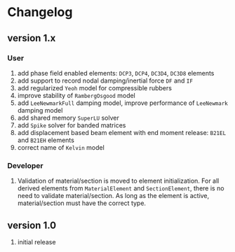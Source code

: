 # Changelog

## version 1.x

### User

1. add phase field enabled elements: `DCP3`, `DCP4`, `DC3D4`, `DC3D8` elements
2. add support to record nodal damping/inertial force `DF` and `IF`
3. add regularized `Yeoh` model for compressible rubbers
4. improve stability of `RambergOsgood` model
5. add `LeeNewmarkFull` damping model, improve performance of `LeeNewmark` damping model
6. add shared memory `SuperLU` solver
7. add `Spike` solver for banded matrices
8. add displacement based beam element with end moment release: `B21EL` and `B21EH` elements
9. correct name of `Kelvin` model

### Developer

1. Validation of material/section is moved to element initialization. For all derived elements from `MaterialElement` and `SectionElement`, there is no need to validate material/section. As long as the element is active, material/section must have the correct type.

## version 1.0

1. initial release
